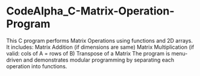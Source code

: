 # CodeAlpha_C-Matrix-Operation-Program
This C program performs Matrix Operations using functions and 2D arrays. It includes:  Matrix Addition (if dimensions are same)  Matrix Multiplication (if valid: cols of A = rows of B)  Transpose of a Matrix  The program is menu-driven and demonstrates modular programming by separating each operation into functions.
